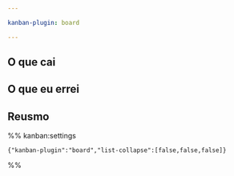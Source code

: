 ```yaml
---

kanban-plugin: board

---
```


## O que cai



## O que eu errei



## Reusmo





%% kanban:settings
```
{"kanban-plugin":"board","list-collapse":[false,false,false]}
```
%%